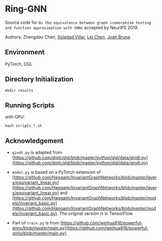 # Ring-GNN

Source code for `On the equivalence between graph isomorphism testing and function approximation with GNNs` accepted by NeurIPS 2019.

Authors: Zhengdao Chen, [Soledad Villar](https://cims.nyu.edu/~villar/), [Lei Chen](https://leichen2018.github.io), [Joan Bruna](https://cims.nyu.edu/~bruna/).

## Environment

PyTorch, DGL

## Directory Initialization

```
mkdir results
```

## Running Scripts

with GPU:
```
bash scripts_*.sh
```

## Acknowledgement

* `gindt.py` is adapted from [https://github.com/dmlc/dgl/blob/master/python/dgl/data/gindt.py](https://github.com/dmlc/dgl/blob/master/python/dgl/data/gindt.py)

* `model.py` is based on a PyTorch extension of [https://github.com/Haggaim/InvariantGraphNetworks/blob/master/layers/equivariant_linear.py](https://github.com/Haggaim/InvariantGraphNetworks/blob/master/layers/equivariant_linear.py) and [https://github.com/Haggaim/InvariantGraphNetworks/blob/master/models/invariant_basic.py](https://github.com/Haggaim/InvariantGraphNetworks/blob/master/models/invariant_basic.py). The original version is in TensorFlow.

* Part of `train.py` is from [https://github.com/weihua916/powerful-gnns/blob/master/main.py](https://github.com/weihua916/powerful-gnns/blob/master/main.py).